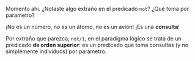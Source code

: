 Momento ahí. ¿Notaste algo extraño en el predicado `not`? ¿Qué toma por parametro? 

¡No es un número, no es un átomo, no es un avión! ¡Es una **consulta**!

Por extraño que parezca, `not/1`, en el paradigma lógico se trata de un predicado **de orden superior**: es un predicado que toma consultas (y no simplemente individuos) por parámetro. 

